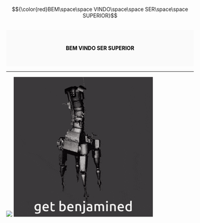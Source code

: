 
$${\color{red}BEM\space\space VINDO\space\space SER\space\space SUPERIOR}$$

<div style="background-color:rgba(250, 250, 250, 1); text-align:center; vertical-align: middle; padding:40px 0; margin-top:30px;color:rgba(0, 0, 0, 1);font-weight:bolder">
BEM VINDO SER SUPERIOR
</div>

***

<img src="gifs/shannon-sharpe-v1.gif">
<img src="gifs/ultrakill-7-4.gif">

<!--
**gv01d/gv01d** is a ✨ _special_ ✨ repository because its `README.md` (this file) appears on your GitHub profile.

Here are some ideas to get you started:

- 🔭 I’m currently working on ...
- 🌱 I’m currently learning ...
- 👯 I’m looking to collaborate on ...
- 🤔 I’m looking for help with ...
- 💬 Ask me about ...
- 📫 How to reach me: ...
- 😄 Pronouns: ...
- ⚡ Fun fact: ...
-->
